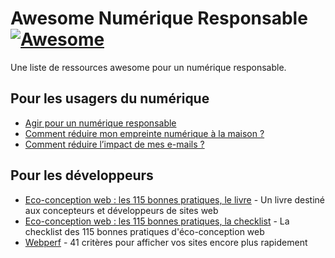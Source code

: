 # Awesome Numérique Responsable [![Awesome](https://awesome.re/badge.svg)](https://awesome.re)

Une liste de ressources awesome pour un numérique responsable.

## Pour les usagers du numérique

- [Agir pour un numérique responsable](https://www.wwf.fr/projets/numerique-responsable)
- [Comment réduire mon empreinte numérique à la maison ?](https://www.greenit.fr/2018/09/18/reduire-empreinte-numerique-a-maison/)
- [Comment réduire l’impact de mes e-mails ?](https://www.greenit.fr/2018/09/11/reduire-limpact-de-e-mails/)

## Pour les développeurs

- [Eco-conception web : les 115 bonnes pratiques, le livre](https://ecoconceptionweb.com/) - Un livre destiné aux concepteurs et développeurs de sites web
- [Eco-conception web : les 115 bonnes pratiques, la checklist](https://collectif.greenit.fr/ecoconception-web/) - La checklist des 115 bonnes pratiques d'éco-conception web
- [Webperf](https://checklists.opquast.com/webperf/) - 41 critères pour afficher vos sites encore plus rapidement
